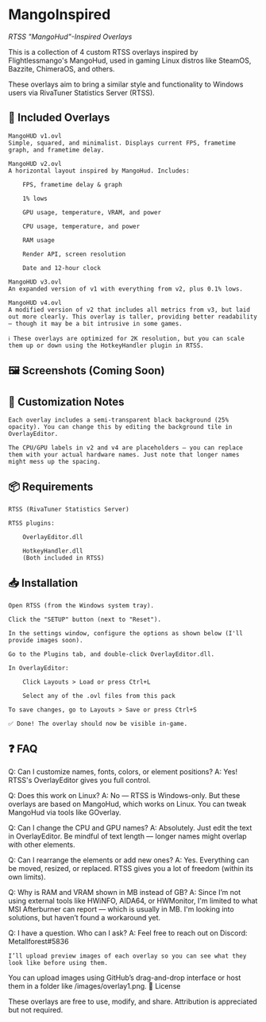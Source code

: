 # MangoInspired
*RTSS "MangoHud"-Inspired Overlays*

This is a collection of 4 custom RTSS overlays inspired by Flightlessmango's MangoHud, used in gaming Linux distros like SteamOS, Bazzite, ChimeraOS, and others.

These overlays aim to bring a similar style and functionality to Windows users via RivaTuner Statistics Server (RTSS).

## 📂 Included Overlays

    MangoHUD v1.ovl
    Simple, squared, and minimalist. Displays current FPS, frametime graph, and frametime delay.

    MangoHUD v2.ovl
    A horizontal layout inspired by MangoHud. Includes:

        FPS, frametime delay & graph

        1% lows

        GPU usage, temperature, VRAM, and power

        CPU usage, temperature, and power

        RAM usage

        Render API, screen resolution

        Date and 12-hour clock

    MangoHUD v3.ovl
    An expanded version of v1 with everything from v2, plus 0.1% lows.

    MangoHUD v4.ovl
    A modified version of v2 that includes all metrics from v3, but laid out more clearly. This overlay is taller, providing better readability — though it may be a bit intrusive in some games.

    ℹ️ These overlays are optimized for 2K resolution, but you can scale them up or down using the HotkeyHandler plugin in RTSS.

## 🖼️ Screenshots (Coming Soon)

## 🎨 Customization Notes

    Each overlay includes a semi-transparent black background (25% opacity). You can change this by editing the background tile in OverlayEditor.

    The CPU/GPU labels in v2 and v4 are placeholders — you can replace them with your actual hardware names. Just note that longer names might mess up the spacing.

## 📦 Requirements

    RTSS (RivaTuner Statistics Server)

    RTSS plugins:

        OverlayEditor.dll

        HotkeyHandler.dll
        (Both included in RTSS)

## 📥 Installation

    Open RTSS (from the Windows system tray).

    Click the "SETUP" button (next to "Reset").

    In the settings window, configure the options as shown below (I'll provide images soon).

    Go to the Plugins tab, and double-click OverlayEditor.dll.

    In OverlayEditor:

        Click Layouts > Load or press Ctrl+L

        Select any of the .ovl files from this pack

    To save changes, go to Layouts > Save or press Ctrl+S

    ✅ Done! The overlay should now be visible in-game.

## ❓ FAQ

Q: Can I customize names, fonts, colors, or element positions?
A: Yes! RTSS's OverlayEditor gives you full control.

Q: Does this work on Linux?
A: No — RTSS is Windows-only. But these overlays are based on MangoHud, which works on Linux. You can tweak MangoHud via tools like GOverlay.

Q: Can I change the CPU and GPU names?
A: Absolutely. Just edit the text in OverlayEditor. Be mindful of text length — longer names might overlap with other elements.

Q: Can I rearrange the elements or add new ones?
A: Yes. Everything can be moved, resized, or replaced. RTSS gives you a lot of freedom (within its own limits).

Q: Why is RAM and VRAM shown in MB instead of GB?
A: Since I’m not using external tools like HWiNFO, AIDA64, or HWMonitor, I'm limited to what MSI Afterburner can report — which is usually in MB. I'm looking into solutions, but haven’t found a workaround yet.

Q: I have a question. Who can I ask?
A: Feel free to reach out on Discord: Metallforest#5836


    I’ll upload preview images of each overlay so you can see what they look like before using them.

You can upload images using GitHub’s drag-and-drop interface or host them in a folder like /images/overlay1.png.
📝 License

These overlays are free to use, modify, and share. Attribution is appreciated but not required.
